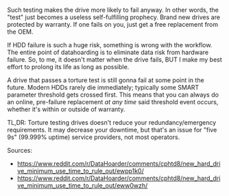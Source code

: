 Such testing makes the drive more likely to fail anyway. In other words, the "test" just becomes a useless self-fulfilling prophecy. Brand new drives are protected by warranty. If one fails on you, just get a free replacement from the OEM.

If HDD failure is such a huge risk, something is wrong with the workflow. The entire point of datahoarding is to eliminate data risk from hardware failure. So, to me, it doesn't matter when the drive fails, BUT I make my best effort to prolong its life as long as possible.

A drive that passes a torture test is still gonna fail at some point in the future. Modern HDDs rarely die immediately; typically some SMART parameter threshold gets crossed first. This means that you can always do an online, pre-failure replacement *at any time* said threshold event occurs, whether it's within or outside of warranty.

TL,DR: Torture testing drives doesn't reduce your redundancy/emergency requirements. It may decrease your downtime, but that's an issue for "five 9s" (99.999% uptime) service providers, not most operators.

Sources:
* https://www.reddit.com/r/DataHoarder/comments/cphtd8/new_hard_drive_minimum_use_time_to_rule_out/ewpp1k0/
* https://www.reddit.com/r/DataHoarder/comments/cphtd8/new_hard_drive_minimum_use_time_to_rule_out/eww0wzh/
